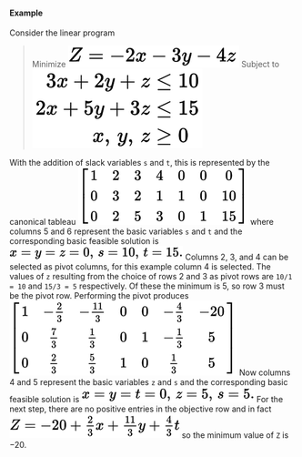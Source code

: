 #### Example

Consider the linear program

> Minimize
> ![Z=-2x-3y-4z](./images/31713ea9f0a8d46d2aa23a8371ca6c0d7f5925fd.png)
> Subject to
> ![](./images/5703e5dc6ad161cbff1181bb7bb40ed8ca7ea6c9.png)

With the addition of slack variables ``s`` and ``t``, this is represented by the canonical tableau
![](./images/7dfdf84892688931940107bdf3c033cd31a217d6.png)
where columns 5 and 6 represent the basic variables ``s`` and ``t`` and the corresponding basic feasible solution is
![](./images/8aacf2a642318dc42e1f9fee8f8c354d1b84c968.png)
Columns 2, 3, and 4 can be selected as pivot columns, for this example column 4 is selected. The values of ``z`` resulting from the choice of rows 2 and 3 as pivot rows are ``10/1 = 10`` and ``15/3 = 5`` respectively. Of these the minimum is 5, so row 3 must be the pivot row. Performing the pivot produces
![](./images/a4fb20f720b50eefdf29ed28c61ddcfe2f97de92.png)
Now columns 4 and 5 represent the basic variables ``z`` and ``s`` and the corresponding basic feasible solution is
![](./images/76cc17ff3d2007824ac6a58fae19ae8e9bc8bd80.png)
For the next step, there are no positive entries in the objective row and in fact
![](./images/af784d934c642e9556373e3b44094012b49fc4c5.png)
so the minimum value of ``Z`` is −20.